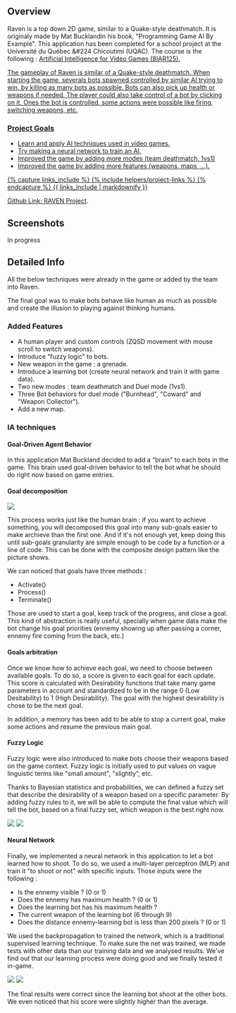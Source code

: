 <!---
Gregoire Boiron <gregoire.boiron@gmail.com>
Copyright (c) 2018 Gregoire Boiron  All Rights Reserved.
--->

Overview
--------------------
Raven is a top down 2D game, similar to a Quake-style deathmatch. It is originaly made by Mat Bucklandin his book, "Programming Game AI By Example". This application has been completed for a school project at the Université du Québec &#224 Chicoutimi (UQAC). The course is the following : <a href="http://cours.uqac.ca/8IAR125"> Artificial Intelligence for Video Games (8IAR125).

The gameplay of Raven is similar of a Quake-style deathmatch. When starting the game, severals bots spawned controlled by similar AI trying to win, by killing as many bots as possible. Bots can also pick up health or weapons if needed. The player could also take control of a bot by clicking on it. Ones the bot is controlled, some actions were possible like firing, switching weapons, etc.

### Project Goals
* Learn and apply AI techniques used in video games.
* Try making a neural network to train an AI.
* Improved the game by adding more modes (team deathmatch, 1vs1)
* Improved the game by adding more features (weapons, maps, ...).

{% capture links_include %}
{% include helpers/project-links %}
{% endcapture %}
{{ links_include | markdownify }}

<span class="table_title">Github Link</span>: <a href="https://github.com/Graygzou/Raven-IA">RAVEN Project</a>.

Screenshots
--------------------
In progress

Detailed Info
--------------------
All the below techniques were already in the game or added by the team into Raven.

The final goal was to make bots behave like human as much as possible and create the illusion to playing against thinking humans.

### Added Features
* A human player and custom controls (ZQSD movement with mouse scroll to switch weapons).
* Introduce "fuzzy logic" to bots.
* New weapon in the game : a grenade.
* Introduce a learning bot (create neural network and train it with game data).
* Two new modes : team deathmatch and Duel mode (1vs1).
* Three Bot behaviors for duel mode ("Burnhead", "Coward" and "Weapon Collector").
* Add a new map.

### IA techniques
#### Goal-Driven Agent Behavior
In this application Mat Buckland decided to add a "brain" to each bots in the game. This brain used goal-driven behavior to tell the bot what he should do right now based on game entries.

#### Goal decomposition
<img class="class-diagram" src="/assets/project-images/raven/goals-composite.png">

This process works just like the human brain : if you want to achieve something, you will decomposed this goal into many sub-goals easier to make archieve than the first one. And if it's not enough yet, keep doing this until sub-goals granularity are simple enough to be code by a function or a line of code. This can be done with the composite design pattern like the picture shows.

We can noticed that goals have three methods :
* Activate()
* Process()
* Terminate()

Those are used to start a goal, keep track of the progress, and close a goal. This kind of abstraction is really useful, specially when game data make the bot change his goal priorities (ennemy showing up after passing a corner, ennemy fire coming from the back, etc.)

#### Goals arbitration
Once we know how to achieve each goal, we need to choose between available goals. To do so, a score is given to each goal for each update. This score is calculated with Desirability functions that take many game parameters in account and standardized to be in the range 0 (Low Desitability) to 1 (High Desirability). The goal with the highest desirability is chose to be the next goal.

In addition, a memory has been add to be able to stop a current goal, make some actions and resume the previous main goal.

#### Fuzzy Logic
Fuzzy logic were also introduced to make bots choose their weapons based on the game context. Fuzzy logic is initially used to put values on vague linguistic terms like "small amount", "slightly", etc.

Thanks to Bayesian statistics and probabilities, we can defined a fuzzy set that describe the desirability of a weapon based on a specific parameter. By adding fuzzy rules to it, we will be able to compute the final value which will tell the bot, based on a final fuzzy set, which weapon is the best right now.

<div class="bloc-images">
		    <img src="/assets/project-images/raven/ammo-fuzzy.png">
		    <img src="/assets/project-images/raven/weapon-fuzzy.png">
</div>

#### Neural Network
Finally, we implemented a neural network in this application to let a bot learned how to shoot. To do so, we used a multi-layer perceptron (MLP) and train it "to shoot or not" with specific inputs. Those inputs were the following :
* Is the ennemy visible ? (0 or 1)
* Does the ennemy has maximum health ? (0 or 1)
* Does the learning bot has his maximum health ?
* The current weapon of the learning bot (6 through 9)
* Does the distance ennemy-learning bot is less than 200 pixels ? (0 or 1)

We used the backpropagation to trained the network, which is a traditional supervised learning technique. To make sure the net was trained, we made tests with other data than our training data and we analysed results. We've find out that our learning process were doing good and we finally tested it in-game.

<div class="bloc-images">
		<img src="/assets/project-images/raven/network.png">
	  <img src="/assets/project-images/raven/results.png">
</div>

The final results were correct since the learning bot shoot at the other bots. We even noticed that his score were slightly higher than the average.
